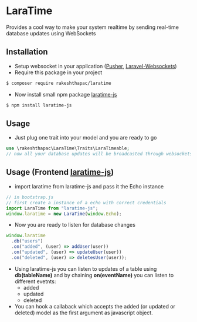 # LaraTime

Provides a cool way to make your system realtime by sending real-time database updates using WebSockets

## Installation

- Setup websocket in your application ([Pusher](https://pusher.com/), [Laravel-Websockets](https://beyondco.de/docs/laravel-websockets/getting-started/installation))
- Require this package in your project

```sh
$ composer require rakeshthapac/laratime
```

- Now install small npm package [laratime-js](https://www.npmjs.com/package/laratime-js)

```sh
$ npm install laratime-js
```

## Usage

- Just plug one trait into your model and you are ready to go

```php
use \rakeshthapac\LaraTime\Traits\LaraTimeable;
// now all your database updates will be broadcasted through websockets
```

## Usage (Frontend [laratime-js](https://www.npmjs.com/package/laratime-js))

- import laratime from laratime-js and pass it the Echo instance

```js
// in bootstrap.js
// first create a instance of a echo with correct credentials
import LaraTime from "laratime-js";
window.laratime = new LaraTime(window.Echo);
```

- Now you are ready to listen for database changes

```js
window.laratime
  .db("users")
  .on("added", (user) => addUser(user))
  .on("updated", (user) => updateUser(user))
  .on("deleted", (user) => deletesUser(user));
```

- Using laratime-js you can listen to updates of a table using **db(tableName)** and by chaining **on(eventName)** you can listen to different evetnts:
  - added
  - updated
  - deleted
- You can hook a callaback which accepts the added (or updated or deleted) model as the first argument as javascript object.
